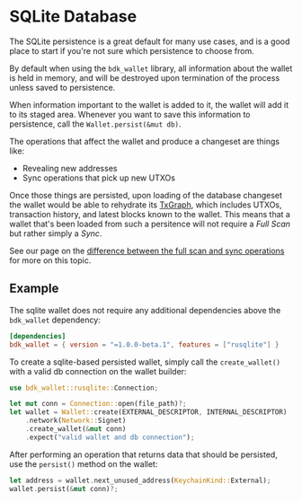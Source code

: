 # SQLite Database

The SQLite persistence is a great default for many use cases, and is a good place to start if you're not sure which persistence to choose from.

By default when using the `bdk_wallet` library, all information about the wallet is held in memory, and will be destroyed upon termination of the process unless saved to persistence. 

When information important to the wallet is added to it, the wallet will add it to its staged area. Whenever you want to save this information to persistence, call the `Wallet.persist(&mut db)`.

The operations that affect the wallet and produce a changeset are things like:

- Revealing new addresses
- Sync operations that pick up new UTXOs

Once those things are persisted, upon loading of the database changeset the wallet would be able to rehydrate its [TxGraph](), which includes UTXOs, transaction history, and latest blocks known to the wallet. This means that a wallet that's been loaded from such a persitence will not require a _Full Scan_ but rather simply a _Sync_.

See our page on the [difference between the full scan and sync operations](../syncing/full-scan-vs-sync.md) for more on this topic.

## Example

The sqlite wallet does not require any additional dependencies above the `bdk_wallet` dependency:

```toml
[dependencies]
bdk_wallet = { version = "=1.0.0-beta.1", features = ["rusqlite"] }
```

To create a sqlite-based persisted wallet, simply call the `create_wallet()` with a valid db connection on the wallet builder:

```rust
use bdk_wallet::rusqlite::Connection;

let mut conn = Connection::open(file_path)?;
let wallet = Wallet::create(EXTERNAL_DESCRIPTOR, INTERNAL_DESCRIPTOR)
    .network(Network::Signet)
    .create_wallet(&mut conn)
    .expect("valid wallet and db connection");
```

After performing an operation that returns data that should be persisted, use the `persist()` method on the wallet:

```rust
let address = wallet.next_unused_address(KeychainKind::External);
wallet.persist(&mut conn)?;
```

<br>
